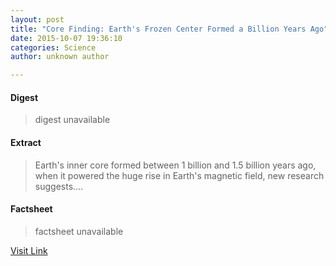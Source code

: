 ```yaml
---
layout: post
title: "Core Finding: Earth's Frozen Center Formed a Billion Years Ago"
date: 2015-10-07 19:36:10
categories: Science
author: unknown author

---
```



#### Digest
>digest unavailable

#### Extract
>Earth's inner core formed between 1 billion and 1.5 billion years ago, when it powered the huge rise in Earth's magnetic field, new research suggests....

#### Factsheet
>factsheet unavailable

[Visit Link](http://www.livescience.com/52414-earths-core-formed-long-ago.html)


